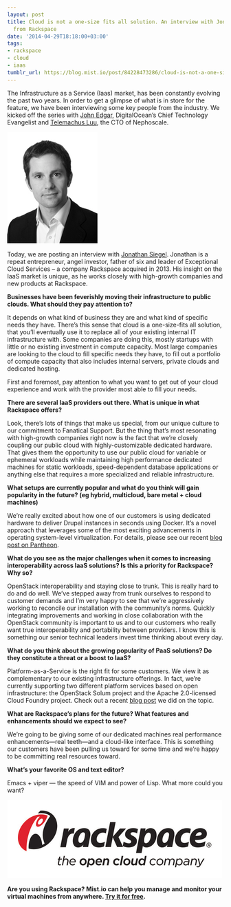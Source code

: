 ```yaml
---
layout: post
title: Cloud is not a one-size fits all solution. An interview with Jonathan Siegel
  from Rackspace
date: '2014-04-29T18:18:00+03:00'
tags:
- rackspace
- cloud
- iaas
tumblr_url: https://blog.mist.io/post/84228473286/cloud-is-not-a-one-size-fits-all-solution-an
---
```

The Infrastructure as a Service (Iaas) market, has been constantly evolving the past two years. In order to get a glimpse of what is in store for the feature, we have been interviewing some key people from the industry. We kicked off the series with [John Edgar](http://blog.mist.io/2014-01-21-paas-is-a-blessing-not-a-curse-an-interview-with), DigitalOcean’s Chief Technology Evangelist and [Telemachus Luu](http://blog.mist.io/2014-02-06-getting-to-100-uptime-on-public-cloud-an-interview), the CTO of Nephoscale.

 ![image](/assets/tumblr-images/tumblr_inline_n44lkt7USp1rgqrs8.png)

Today, we are posting an interview with [Jonathan Siegel](http://www.linkedin.com/in/jsiegel). Jonathan is a repeat entrepreneur, angel investor, father of six and leader of Exceptional Cloud Services – a company Rackspace acquired in 2013. His insight on the IaaS market is unique, as he works closely with high-growth companies and new products at Rackspace.

**Businesses have been feverishly moving their infrastructure to public clouds. What should they pay attention to?**

It depends on what kind of business they are and what kind of specific needs they have. There’s this sense that cloud is a one-size-fits all solution, that you’ll eventually use it to replace all of your existing internal IT infrastructure with. Some companies are doing this, mostly startups with little or no existing investment in compute capacity. Most large companies are looking to the cloud to fill specific needs they have, to fill out a portfolio of compute capacity that also includes internal servers, private clouds and dedicated hosting.

First and foremost, pay attention to what you want to get out of your cloud experience and work with the provider most able to fill your needs.

**There are several IaaS providers out there. What is unique in what Rackspace offers?**

Look, there’s lots of things that make us special, from our unique culture to our commitment to Fanatical Support. But the thing that’s most resonating with high-growth companies right now is the fact that we’re closely coupling our public cloud with highly-customizable dedicated hardware. That gives them the opportunity to use our public cloud for variable or ephemeral workloads while maintaining high performance dedicated machines for static workloads, speed-dependent database applications or anything else that requires a more specialized and reliable infrastructure.

**What setups are currently popular and what do you think will gain popularity in the future? (eg hybrid, multicloud, bare metal + cloud machines)**

We’re really excited about how one of our customers is using dedicated hardware to deliver Drupal instances in seconds using Docker. It’s a novel approach that leverages some of the most exciting advancements in operating system-level virtualization. For details, please see our recent [blog post on Pantheon](http://www.rackspace.com/blog/how-pantheon-uses-containers-for-faster-scaling-lower-cost/).

**What do you see as the major challenges when it comes to increasing interoperability across IaaS solutions? Is this a priority for Rackspace? Why so?**

OpenStack interoperability and staying close to trunk. This is really hard to do and do well. We’ve stepped away from trunk ourselves to respond to customer demands and I’m very happy to see that we’re aggressively working to reconcile our installation with the community’s norms. Quickly integrating improvements and working in close collaboration with the OpenStack community is important to us and to our customers who really want true interoperability and portability between providers. I know this is something our senior technical leaders invest time thinking about every day.

**What do you think about the growing popularity of PaaS solutions? Do they constitute a threat or a boost to IaaS?**

Platform-as-a-Service is the right fit for some customers. We view it as complementary to our existing infrastructure offerings. In fact, we’re currently supporting two different platform services based on open infrastructure: the OpenStack Solum project and the Apache 2.0-licensed Cloud Foundry project. Check out a recent [blog post](http://www.rackspace.com/blog/a-tale-of-two-approaches-to-the-platform-service-layer-cloud-foundry-and-solum/) we did on the topic.

**What are Rackspace’s plans for the future? What features and enhancements should we expect to see?**

We’re going to be giving some of our dedicated machines real performance enhancements—real teeth—and a cloud-like interface. This is something our customers have been pulling us toward for some time and we’re happy to be committing real resources toward.

**What’s your favorite OS and text editor?**

Emacs + viper — the speed of VIM and power of Lisp. What more could you want?

![image](/assets/tumblr-images/tumblr_inline_n44ln32UQt1rgqrs8.jpg)

**Are you using Rackspace? Mist.io can help you manage and monitor your virtual machines from anywhere. [Try it for free](https://mist.io/).**

